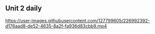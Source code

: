 ## Unit 2 daily


https://user-images.githubusercontent.com/127799605/226992392-d176aad8-de52-4635-8a2f-fa936d83cbb9.mp4

